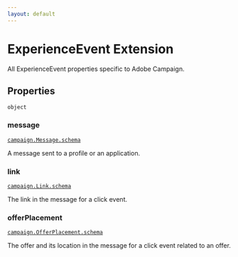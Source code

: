 ```yaml
---
layout: default
---
```


# ExperienceEvent Extension

All ExperienceEvent properties specific to Adobe Campaign.

## Properties

`object`


###  message
[`campaign.Message.schema`](../../../../_vendor/adobe/experience/campaign/Message.schema.md) 

A message sent to a profile or an application.



###  link
[`campaign.Link.schema`](../../../../_vendor/adobe/experience/campaign/Link.schema.md) 

The link in the message for a click event.



###  offerPlacement
[`campaign.OfferPlacement.schema`](../../../../_vendor/adobe/experience/campaign/OfferPlacement.schema.md) 

The offer and its location in the message for a click event related to an offer.




